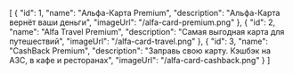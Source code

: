 [
    {
        "id": 1,
        "name": "Альфа-Карта Premium",
        "description": "Альфа-Карта вернёт ваши деньги",
        "imageUrl": "/alfa-card-premium.png"
    },
    {
        "id": 2,
        "name": "Alfa Travel Premium",
        "description": "Самая выгодная карта для путешествий",
        "imageUrl": "/alfa-card-travel.png"
    },
    {
        "id": 3,
        "name": "CashBack Premium",
        "description": "Заправь свою карту. Кэшбэк на АЗС, в кафе и ресторанах",
        "imageUrl": "/alfa-card-cashback.png"
    }
]
